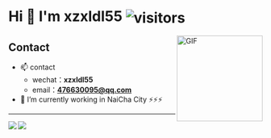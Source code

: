 # Hi 👋 I'm xzxldl55 <img align="center" alt="visitors" src="https://visitor-badge.glitch.me/badge?page_id=xzxldl55"/>

<img align="right" alt="GIF" height="170px" style="float: right;" src="https://media4.giphy.com/media/du3J3cXyzhj75IOgvA/giphy.gif" />

## Contact
- 📫 contact
  - wechat：**xzxldl55**
  - email：**476630095@qq.com**
- 🔭 I’m currently working in NaiCha City
⚡⚡⚡

---



<img align="left" src="https://github-readme-stats.vercel.app/api/top-langs/?username=xzxldl55&theme=tokyonight&hide=python,shell" />


<img align="left" src="https://github-readme-stats.vercel.app/api?username=xzxldl55&show_icons=true&theme=tokyonight&line_height=40&v=5" />


